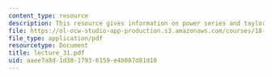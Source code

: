 ```yaml
---
content_type: resource
description: This resource gives information on power series and taylor series.
file: https://ol-ocw-studio-app-production.s3.amazonaws.com/courses/18-01-single-variable-calculus-fall-2005/aaee7a8d1d3817936159e4b087d81d10_lecture_31.pdf
file_type: application/pdf
resourcetype: Document
title: lecture_31.pdf
uid: aaee7a8d-1d38-1793-6159-e4b087d81d10
---
```

